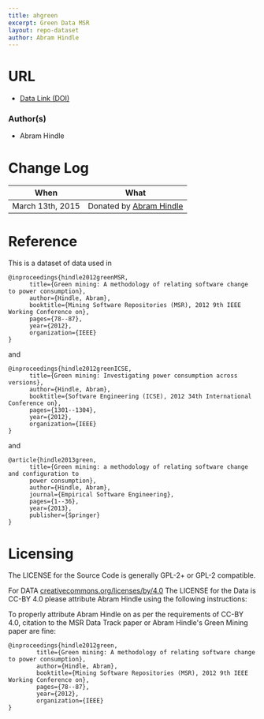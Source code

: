 ```yaml
---
title: ahgreen
excerpt: Green Data MSR
layout: repo-dataset
author: Abram Hindle
---
```


# URL

  * [Data Link (DOI)](https://doi.org/10.5281/zenodo.322471)

### Author(s)

 * Abram Hindle

# Change Log

When | What
---- | ----
March 13th, 2015 | Donated by [Abram Hindle](/repo/people/data-donors/promise4.html)

# Reference

This is a dataset of data used in

```
@inproceedings{hindle2012greenMSR,
      title={Green mining: A methodology of relating software change to power consumption},
      author={Hindle, Abram},
      booktitle={Mining Software Repositories (MSR), 2012 9th IEEE Working Conference on},
      pages={78--87},
      year={2012},
      organization={IEEE}
}
```

and

```
@inproceedings{hindle2012greenICSE,
      title={Green mining: Investigating power consumption across versions},
      author={Hindle, Abram},
      booktitle={Software Engineering (ICSE), 2012 34th International Conference on},
      pages={1301--1304},
      year={2012},
      organization={IEEE}
}
```

and

```    
@article{hindle2013green,
      title={Green mining: a methodology of relating software change and configuration to
      power consumption},
      author={Hindle, Abram},
      journal={Empirical Software Engineering},
      pages={1--36},
      year={2013},
      publisher={Springer}
}
```

# Licensing

The LICENSE for the Source Code is generally GPL-2+ or GPL-2 compatible.

For DATA [creativecommons.org/licenses/by/4.0](http://creativecommons.org/licenses/by/4.0/)
The LICENSE for the Data is CC-BY 4.0 please attribute Abram Hindle using the following instructions:

To properly attribute Abram Hindle on as per the requirements of CC-BY 4.0, citation to the
MSR Data Track paper or Abram Hindle's Green Mining paper are fine:

```
@inproceedings{hindle2012green,
        title={Green mining: A methodology of relating software change to power consumption},
        author={Hindle, Abram},
        booktitle={Mining Software Repositories (MSR), 2012 9th IEEE Working Conference on},
        pages={78--87},
        year={2012},
        organization={IEEE}
}
```
